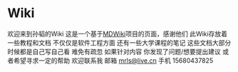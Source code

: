 Wiki
=======
欢迎来到孙韬的Wiki
这是一个基于[MDWiki](http://dynalon.github.io/mdwiki)项目的页面，感谢他们
此Wiki存放着一些教程和文档
不仅仅是软件工程方面
还有一些大学课程的笔记
这些文档大部分时候都是自己写自己看
难免有疏忽
如果针对内容
你发现了问题/想要提出建议
或者希望寻求一定的帮助
欢迎联系我
邮箱 mrls@live.cn
手机 15680437825
